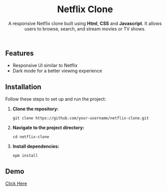 

<body>
  <header>
    <h1>Netflix Clone</h1>
    <p>A responsive Netflix clone built using <strong>Html</strong>, <strong>CSS</strong> and <strong>Javascript</strong>. It allows users to browse, search, and stream movies or TV shows.</p>
  </header>

  <section>
    <h2>Features</h2>
    <ul>
      <li>Responsive UI similar to Netflix</li>
      <li>Dark mode for a better viewing experience</li>
    </ul>
  </section>

  

  <section>
    <h2>Installation</h2>
    <p>Follow these steps to set up and run the project:</p>
    <ol>
      <li><strong>Clone the repository:</strong>
        <pre><code>git clone https://github.com/your-username/netflix-clone.git</code></pre>
      </li>
      <li><strong>Navigate to the project directory:</strong>
        <pre><code>cd netflix-clone</code></pre>
      </li>
      <li><strong>Install dependencies:</strong>
        <pre><code>npm install</code></pre>
      </li>
    </ol>
  </section>
  <section>
    <h2>Demo</h2>
    <a href='https://stream-app-nine.vercel.app/'>Click Here</a>
    
  </section>


  

  
